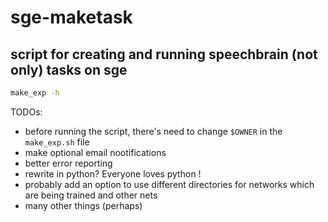 # sge-maketask
## script for creating and running speechbrain (not only) tasks on sge

```sh
make_exp -h
```


TODOs:
- before running the script, there's need to change `$OWNER` in the `make_exp.sh` file
- make optional email nootifications
- better error reporting
- rewrite in python? Everyone loves python !
- probably add an option to use different directories for networks which are being trained and other nets
- many other things (perhaps)

